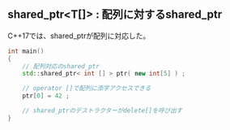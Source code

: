 ## shared_ptr\<T[]\> : 配列に対するshared_ptr

C++17では、shared_ptrが配列に対応した。

~~~cpp
int main()
{
    // 配列対応のshared_ptr
    std::shared_ptr< int [] > ptr( new int[5] ) ;

    // operator []で配列に添字アクセスできる
    ptr[0] = 42 ;

    // shared_ptrのデストラクターがdelete[]を呼び出す
}
~~~
